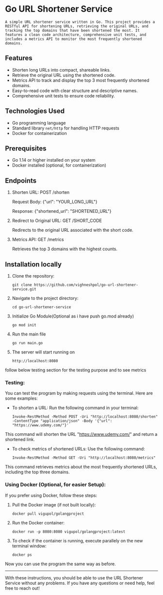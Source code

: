 # Go URL Shortener Service

    A simple URL shortener service written in Go. This project provides a RESTful API for shortening URLs, retrieving the original URLs, and tracking the top domains that have been shortened the most. It features a clean code architecture, comprehensive unit tests, and includes a metrics API to monitor the most frequently shortened domains.

## Features

- Shorten long URLs into compact, shareable links.
- Retrieve the original URL using the shortened code.
- Metrics API to track and display the top 3 most frequently shortened domains.
- Easy-to-read code with clear structure and descriptive names.
- Comprehensive unit tests to ensure code reliability.

## Technologies Used

- Go programming language
- Standard library `net/http` for handling HTTP requests
- Docker for containerization

## Prerequisites

- Go 1.14 or higher installed on your system
- Docker installed (optional, for containerization)

## Endpoints

1. Shorten URL: POST /shorten

    Request Body: {"url": "YOUR_LONG_URL"}

    Response: {"shortened_url": "SHORTENED_URL"}

2. Redirect to Original URL: GET /SHORT_CODE

    Redirects to the original URL associated with the short code.

3. Metrics API: GET /metrics

    Retrieves the top 3 domains with the highest counts.

## Installation locally

1. Clone the repository:

    `git clone https://github.com/vighneshpol/go-url-shortener-service.git`

2. Navigate to the project directory:

    `cd go-url-shortener-service`

3. Initialize Go Module(Optional as i have push go.mod already)

    `go mod init`

4. Run the main file

    `go run main.go`

5. The server will start running on

    `http://localhost:8080`

follow below testing section for the testing purpose and to see metrics

### Testing:

You can test the program by making requests using the terminal. Here are some examples:

- To shorten a URL: Run the following command in your terminal:

    `Invoke-RestMethod -Method POST -Uri "http://localhost:8080/shorten" -ContentType "application/json" -Body '{"url": "https://www.udemy.com/"}'`

This command will shorten the URL "https://www.udemy.com/" and return a shortened link.

- To check metrics of shortened URLs: Use the following command:

    `Invoke-RestMethod -Method GET -Uri "http://localhost:8080/metrics"`

This command retrieves metrics about the most frequently shortened URLs, including the top three domains.

### Using Docker (Optional, for easier Setup):

If you prefer using Docker, follow these steps:

1. Pull the Docker image (if not built locally):

    `docker pull vigupol/golangproject`

2. Run the Docker container:

    `docker run -p 8080:8080 vigupol/golangproject:latest`

3. To check if the container is running, execute parallely on the new terminal window:

    `docker ps`

Now you can use the program the same way as before.

---

With these instructions, you should be able to use the URL Shortener Service without any problems. If you have any questions or need help, feel free to reach out!

